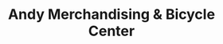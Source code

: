---
title: "Andy Merchandising & Bicycle Center"
url: /puerto-princesa/andy-merchandising-and-bicycle-center/
shop: bicycle
---